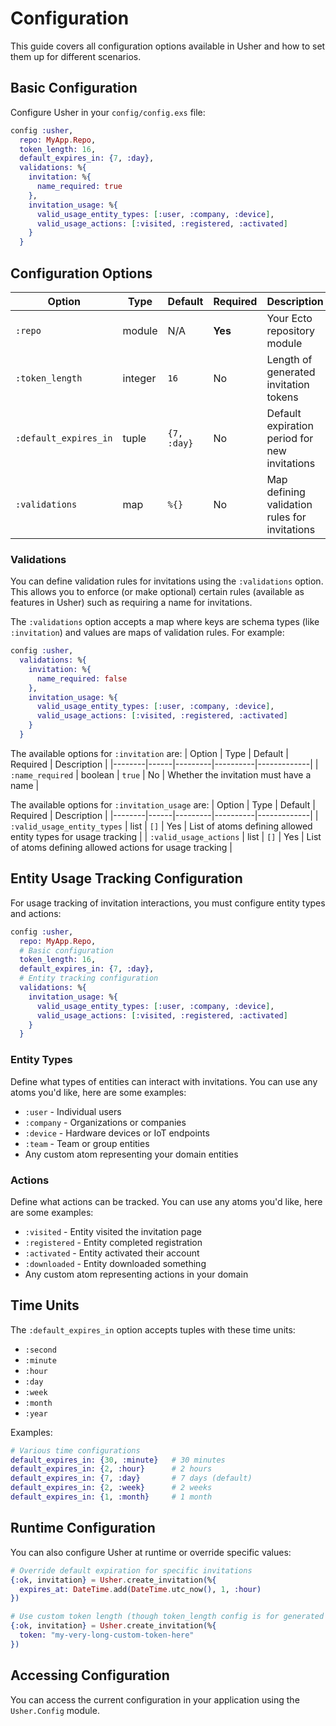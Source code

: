 # Configuration

This guide covers all configuration options available in Usher and how to set them up for different scenarios.

## Basic Configuration

Configure Usher in your `config/config.exs` file:

```elixir
config :usher,
  repo: MyApp.Repo,
  token_length: 16,
  default_expires_in: {7, :day},
  validations: %{
    invitation: %{
      name_required: true
    },
    invitation_usage: %{
      valid_usage_entity_types: [:user, :company, :device],
      valid_usage_actions: [:visited, :registered, :activated]
    }
  }
```

## Configuration Options

| Option | Type | Default | Required | Description |
|--------|------|---------|----------|-------------|
| `:repo` | module | N/A | **Yes** | Your Ecto repository module |
| `:token_length` | integer | `16` | No | Length of generated invitation tokens |
| `:default_expires_in` | tuple | `{7, :day}` | No | Default expiration period for new invitations |
| `:validations` | map | `%{}` | No | Map defining validation rules for invitations |

### Validations
You can define validation rules for invitations using the `:validations` option. This allows you to enforce (or make optional) certain rules (available as features in Usher) such as requiring a name for invitations.

The `:validations` option accepts a map where keys are schema types (like `:invitation`) and values are maps of validation rules. For example:

```elixir
config :usher,
  validations: %{
    invitation: %{
      name_required: false
    },
    invitation_usage: %{
      valid_usage_entity_types: [:user, :company, :device],
      valid_usage_actions: [:visited, :registered, :activated]
    }
  }
```

The available options for `:invitation` are:
| Option | Type | Default | Required | Description |
|--------|------|---------|----------|-------------|
| `:name_required` | boolean | `true` | No | Whether the invitation must have a name |

The available options for `:invitation_usage` are:
| Option | Type | Default | Required | Description |
|--------|------|---------|----------|-------------|
| `:valid_usage_entity_types` | list | `[]` | Yes | List of atoms defining allowed entity types for usage tracking |
| `:valid_usage_actions` | list | `[]` | Yes | List of atoms defining allowed actions for usage tracking |

## Entity Usage Tracking Configuration

For usage tracking of invitation interactions, you must configure entity types and actions:

```elixir
config :usher,
  repo: MyApp.Repo,
  # Basic configuration
  token_length: 16,
  default_expires_in: {7, :day},
  # Entity tracking configuration
  validations: %{
    invitation_usage: %{
      valid_usage_entity_types: [:user, :company, :device],
      valid_usage_actions: [:visited, :registered, :activated]
    }
  }
```

### Entity Types

Define what types of entities can interact with invitations. You can use any atoms you'd like, here are some examples:

- `:user` - Individual users
- `:company` - Organizations or companies
- `:device` - Hardware devices or IoT endpoints
- `:team` - Team or group entities
- Any custom atom representing your domain entities

### Actions

Define what actions can be tracked. You can use any atoms you'd like, here are some examples:

- `:visited` - Entity visited the invitation page
- `:registered` - Entity completed registration
- `:activated` - Entity activated their account
- `:downloaded` - Entity downloaded something
- Any custom atom representing actions in your domain

## Time Units

The `:default_expires_in` option accepts tuples with these time units:

- `:second`
- `:minute`
- `:hour`
- `:day`
- `:week`
- `:month`
- `:year`

Examples:
```elixir
# Various time configurations
default_expires_in: {30, :minute}   # 30 minutes
default_expires_in: {2, :hour}      # 2 hours  
default_expires_in: {7, :day}       # 7 days (default)
default_expires_in: {2, :week}      # 2 weeks
default_expires_in: {1, :month}     # 1 month
```

## Runtime Configuration

You can also configure Usher at runtime or override specific values:

```elixir
# Override default expiration for specific invitations
{:ok, invitation} = Usher.create_invitation(%{
  expires_at: DateTime.add(DateTime.utc_now(), 1, :hour)
})

# Use custom token length (though token_length config is for generated tokens)
{:ok, invitation} = Usher.create_invitation(%{
  token: "my-very-long-custom-token-here"
})
```

## Accessing Configuration

You can access the current configuration in your application using the `Usher.Config` module.